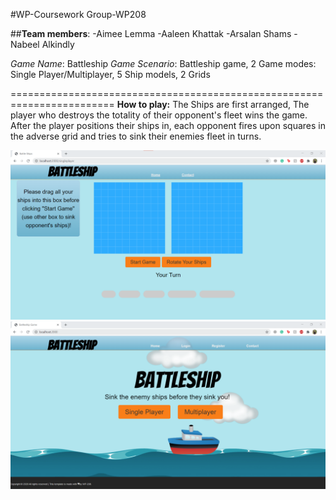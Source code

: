 #WP-Coursework Group-WP208

##**Team members**:
-Aimee Lemma
-Aaleen Khattak
-Arsalan Shams
-Nabeel Alkindly

*Game Name*: Battleship
*Game Scenario*: Battleship game,
2 Game modes: Single Player/Multiplayer,
5 Ship models,
2 Grids

========================================================================
**How to play:**
The Ships are first arranged, The player who destroys the totality of their opponent's fleet wins the game. After the player positions their ships in, each opponent fires upon squares in the adverse grid and tries to sink their enemies fleet in turns.


![BattleshipHomepage](https://github.com/F28WP-Dubai-WP208/WP-Coursework/blob/master/Battleship/public/pics/BattleshipGame.png)
![BattleshipHomepage](https://github.com/F28WP-Dubai-WP208/WP-Coursework/blob/master/Battleship/public/pics/BattleshipHomepage.png)

